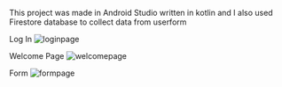This project was made in Android Studio written in kotlin and I also used Firestore database to collect data from userform

Log In
![loginpage](https://github.com/user-attachments/assets/97983dec-7340-4b4c-a306-2aeb735bcb08)

Welcome Page
![welcomepage](https://github.com/user-attachments/assets/26556f84-353c-432b-8bca-ecbb7bc9b5b3)

Form
![formpage](https://github.com/user-attachments/assets/3a84dc4b-7d63-422d-9bf7-bc90d272cd3d)
